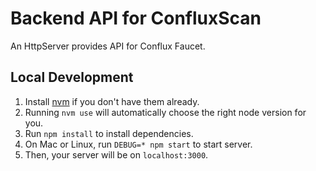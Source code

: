 # Backend API for ConfluxScan
An HttpServer provides API for Conflux Faucet.

## Local Development

1. Install [nvm](https://github.com/creationix/nvm#installation) if you don't have them already.
2. Running `nvm use` will automatically choose the right node version for you.
2. Run `npm install` to install dependencies.
3. On Mac or Linux, run `DEBUG=* npm start` to start server.
4. Then, your server will be on `localhost:3000`.
